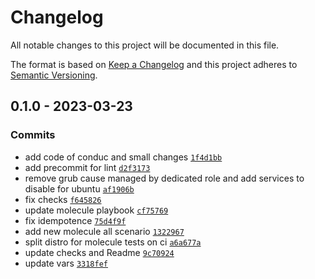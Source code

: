 # Changelog

All notable changes to this project will be documented in this file.

The format is based on [Keep a Changelog](https://keepachangelog.com/en/1.0.0/)
and this project adheres to [Semantic Versioning](https://semver.org/spec/v2.0.0.html).

## 0.1.0 - 2023-03-23

### Commits

- add code of conduc and small changes [`1f4d1bb`](https://github.com/lotusnoir/ansible-system_cleanpacker/commit/1f4d1bb8470a9b334d35843899a0d83f51530eb8)
- add precommit for lint [`d2f3173`](https://github.com/lotusnoir/ansible-system_cleanpacker/commit/d2f3173d64099f97d4eb175e3125b314ddf5a2f6)
- remove grub cause managed by dedicated role and add services to disable for ubuntu [`af1906b`](https://github.com/lotusnoir/ansible-system_cleanpacker/commit/af1906b4c22a3b4933daa70871bfaeeb2e9299c6)
- fix checks [`f645826`](https://github.com/lotusnoir/ansible-system_cleanpacker/commit/f645826d8ea6c7ce18490d0b39e35a84bed21b6e)
- update molecule playbook [`cf75769`](https://github.com/lotusnoir/ansible-system_cleanpacker/commit/cf757691149fdaad00522d9703eaad80c2b3eabc)
- fix idempotence [`75d4f9f`](https://github.com/lotusnoir/ansible-system_cleanpacker/commit/75d4f9f52b4cdfffeca2020bad35b9cb9bb1235b)
- add new molecule all scenario [`1322967`](https://github.com/lotusnoir/ansible-system_cleanpacker/commit/13229670666ebd429078226060c6f96dbd82f2ab)
- split distro for molecule tests on ci [`a6a677a`](https://github.com/lotusnoir/ansible-system_cleanpacker/commit/a6a677a602bde51f88175f22ed5ae2a696a4796f)
- update checks and Readme [`9c70924`](https://github.com/lotusnoir/ansible-system_cleanpacker/commit/9c709248dece95051f019ce52b684b9b2ff5ffeb)
- update vars [`3318fef`](https://github.com/lotusnoir/ansible-system_cleanpacker/commit/3318fef1e637c952ebecfa3e70a7c2c2cf9ba6c1)
